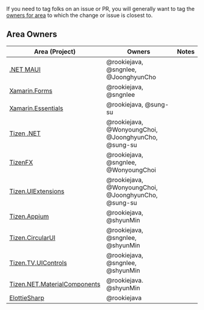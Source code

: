 
If you need to tag folks on an issue or PR, you will generally want to tag the [owners for area](#area-owners) to which the change or issue is closest to.

## Area Owners

 Area (Project) | Owners| Notes
--|--|--
[.NET MAUI](https://github.com/dotnet/maui) | @rookiejava, @sngnlee, @JoonghyunCho | 
[Xamarin.Forms](https://github.com/xamarin/Xamarin.Forms) | @rookiejava, @sngnlee | 
[Xamarin.Essentials](https://github.com/xamarin/Essentials) | @rookiejava, @sung-su  | 
[Tizen .NET](https://github.com/Samsung/Tizen.NET) | @rookiejava, @WonyoungChoi, @JoonghyunCho, @sung-su  |  
[TizenFX](https://github.com/Samsung/TizenFX) | @rookiejava, @sngnlee, @WonyoungChoi |  
[Tizen.UIExtensions](https://github.com/Samsung/Tizen.UIExtensions) | @rookiejava, @WonyoungChoi, @JoonghyunCho, @sung-su  |  
[Tizen.Appium](https://github.com/Samsung/Tizen.Appium) | @rookiejava, @shyunMin |  
[Tizen.CircularUI](https://github.com/Samsung/Tizen.CircularUI) | @rookiejava, @sngnlee, @shyunMin |  
[Tizen.TV.UIControls](https://github.com/Samsung/Tizen.TV.UIControls) | @rookiejava, @sngnlee, @shyunMin |  
[Tizen.NET.MaterialComponents](https://github.com/TizenAPI/Tizen.NET.MaterialComponents) | @rookiejava. @shyunMin |
[ElottieSharp](https://github.com/TizenAPI/ElottieSharp) | @rookiejava |
